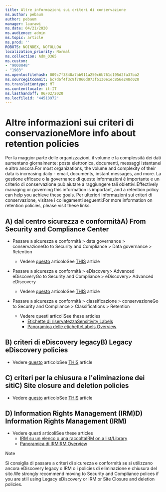 ```yaml
---
title: Altre informazioni sui criteri di conservazione
ms.author: pebaum
author: pebaum
manager: laurawi
ms.date: 04/21/2020
ms.audience: admin
ms.topic: article
ms.prod: ''
ROBOTS: NOINDEX, NOFOLLOW
localization_priority: Normal
ms.collection: Adm_O365
ms.custom:
- "9000048"
- "1983"
ms.openlocfilehash: 009c7f3848a7ab911a250c6b761c195d2fa37ba2
ms.sourcegitcommit: bc7d6f4f3c9f7060d073f5130e1ec856e248d020
ms.translationtype: MT
ms.contentlocale: it-IT
ms.lasthandoff: 06/02/2020
ms.locfileid: "44510972"
---
```

# <a name="more-info-about-retention-policies"></a><span data-ttu-id="5cd95-102">Altre informazioni sui criteri di conservazione</span><span class="sxs-lookup"><span data-stu-id="5cd95-102">More info about retention policies</span></span>

<span data-ttu-id="5cd95-103">Per la maggior parte delle organizzazioni, il volume e la complessità dei dati aumentano giornalmente: posta elettronica, documenti, messaggi istantanei e altro ancora.</span><span class="sxs-lookup"><span data-stu-id="5cd95-103">For most organizations, the volume and complexity of their data is increasing daily - email, documents, instant messages, and more.</span></span> <span data-ttu-id="5cd95-104">La gestione efficace o la governance di queste informazioni è importante e un criterio di conservazione può aiutare a raggiungere tali obiettivi.</span><span class="sxs-lookup"><span data-stu-id="5cd95-104">Effectively managing or governing this information is important, and a retention policy can help you achieve these goals.</span></span> <span data-ttu-id="5cd95-105">Per ulteriori informazioni sui criteri di conservazione, visitare i collegamenti seguenti:</span><span class="sxs-lookup"><span data-stu-id="5cd95-105">For more information on retention policies, please visit these links:</span></span>

## <a name="a-from-security-and-compliance-center"></a><span data-ttu-id="5cd95-106">A) dal centro sicurezza e conformità</span><span class="sxs-lookup"><span data-stu-id="5cd95-106">A) From Security and Compliance Center</span></span>

- <span data-ttu-id="5cd95-107">Passare a sicurezza e conformità > data governance > conservazione</span><span class="sxs-lookup"><span data-stu-id="5cd95-107">Go to Security and Compliance > Data governance > Retention</span></span>
  - <span data-ttu-id="5cd95-108">Vedere [questo](https://docs.microsoft.com/microsoft-365/compliance/retention-policies) articolo</span><span class="sxs-lookup"><span data-stu-id="5cd95-108">See [THIS](https://docs.microsoft.com/microsoft-365/compliance/retention-policies) article</span></span>

- <span data-ttu-id="5cd95-109">Passare a sicurezza e conformità > eDiscovery> Advanced eDiscovery</span><span class="sxs-lookup"><span data-stu-id="5cd95-109">Go to Security and Compliance > eDiscovery> Advanced eDiscovery</span></span> 
  - <span data-ttu-id="5cd95-110">Vedere [questo](https://docs.microsoft.com/microsoft-365/compliance/ediscovery-cases) articolo</span><span class="sxs-lookup"><span data-stu-id="5cd95-110">See [THIS](https://docs.microsoft.com/microsoft-365/compliance/ediscovery-cases) article</span></span>

- <span data-ttu-id="5cd95-111">Passare a sicurezza e conformità > classificazione > conservazione</span><span class="sxs-lookup"><span data-stu-id="5cd95-111">Go to Security and Compliance > Classifications > Retention</span></span>
  - <span data-ttu-id="5cd95-112">Vedere questi articoli</span><span class="sxs-lookup"><span data-stu-id="5cd95-112">See these articles</span></span>
    - [<span data-ttu-id="5cd95-113">Etichette di riservatezza</span><span class="sxs-lookup"><span data-stu-id="5cd95-113">Sensitivity Labels</span></span>](https://docs.microsoft.com/microsoft-365/compliance/sensitivity-labels)
    - [<span data-ttu-id="5cd95-114">Panoramica delle etichette</span><span class="sxs-lookup"><span data-stu-id="5cd95-114">Labels Overview</span></span>](https://docs.microsoft.com/microsoft-365/compliance/labels)

## <a name="b-legacy-ediscovery-policies"></a><span data-ttu-id="5cd95-115">B) criteri di eDiscovery legacy</span><span class="sxs-lookup"><span data-stu-id="5cd95-115">B) Legacy eDiscovery policies</span></span>

- <span data-ttu-id="5cd95-116">Vedere [questo](https://support.office.com/article/Set-up-an-eDiscovery-Center-in-SharePoint-Online-A18F8975-AA7F-43B4-A7D6-001D14744D8E) articolo</span><span class="sxs-lookup"><span data-stu-id="5cd95-116">See [THIS](https://support.office.com/article/Set-up-an-eDiscovery-Center-in-SharePoint-Online-A18F8975-AA7F-43B4-A7D6-001D14744D8E) article</span></span>

## <a name="c-site-closure-and-deletion-policies"></a><span data-ttu-id="5cd95-117">C) criteri per la chiusura e l'eliminazione dei siti</span><span class="sxs-lookup"><span data-stu-id="5cd95-117">C) Site closure and deletion policies</span></span>

- <span data-ttu-id="5cd95-118">Vedere [questo](https://support.office.com/article/Use-policies-for-site-closure-and-deletion-A8280D82-27FD-48C5-9ADF-8A5431208BA5) articolo</span><span class="sxs-lookup"><span data-stu-id="5cd95-118">See [THIS](https://support.office.com/article/Use-policies-for-site-closure-and-deletion-A8280D82-27FD-48C5-9ADF-8A5431208BA5) article</span></span>  

## <a name="d-information-rights-management-irm"></a><span data-ttu-id="5cd95-119">D) Information Rights Management (IRM)</span><span class="sxs-lookup"><span data-stu-id="5cd95-119">D) Information Rights Management (IRM)</span></span>

- <span data-ttu-id="5cd95-120">Vedere questi articoli</span><span class="sxs-lookup"><span data-stu-id="5cd95-120">See these articles</span></span>
  - [<span data-ttu-id="5cd95-121">IRM su un elenco o una raccolta</span><span class="sxs-lookup"><span data-stu-id="5cd95-121">IRM on a list/Library</span></span>](https://support.office.com/article/apply-information-rights-management-to-a-list-or-library-3bdb5c4e-94fc-4741-b02f-4e7cc3c54aa1)
  - [<span data-ttu-id="5cd95-122">Panoramica di IRM</span><span class="sxs-lookup"><span data-stu-id="5cd95-122">IRM Overview</span></span>](https://support.office.com/article/create-and-apply-information-management-policies-eb501fe9-2ef6-4150-945a-65a6451ee9e9)

> [!Note]
> <span data-ttu-id="5cd95-123">Si consiglia di passare a criteri di sicurezza e conformità se si utilizzano ancora eDiscovery legacy o IRM o i policies di eliminazione e chiusura del sito.</span><span class="sxs-lookup"><span data-stu-id="5cd95-123">We strongly recommend moving to Security and Compliance polices if you are still using Legacy eDiscovery or IRM or Site Closure and deletion policies.</span></span>
